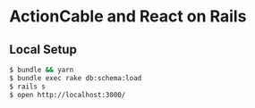 # ActionCable and React on Rails

## Local Setup

```bash
$ bundle && yarn
$ bundle exec rake db:schema:load
$ rails s
$ open http://localhost:3000/
```